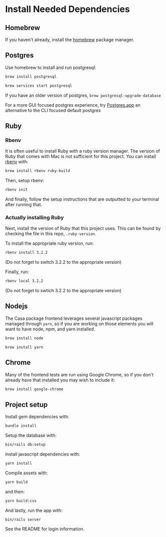 # Install Needed Dependencies

## Homebrew

If you haven't already, install the [homebrew](https://brew.sh/) package manager.

## Postgres

Use homebrew to install and run postgresql:

```bash
brew install postgresql
```

```bash
brew services start postgresql
```

If you have an older version of postgres, `brew postgresql-upgrade-database`

For a more GUI focused postgres experience, try [Postgres.app](https://postgresapp.com/) an alternative to the CLI focused default postgres

## Ruby

### Rbenv

It is often useful to install Ruby with a ruby version manager. The version of Ruby that comes with Mac is not sufficient
for this project. You can install [rbenv](https://github.com/rbenv/rbenv) with:

```bash
brew install rbenv ruby-build
```

Then, setup rbenv:

```bash
rbenv init
```

And finally, follow the setup instructions that are outputted to your terminal after running that.

### Actually installing Ruby

Next, install the version of Ruby that this project uses. This can be found by checking the file in this repo, `.ruby-version`.

To install the appropriate ruby version, run:

```bash
rbenv install 3.2.2
```

(Do not forget to switch 3.2.2 to the appropriate version)

Finally, run:

```bash
rbenv local 3.2.2
```
(Do not forget to swtich 3.2.2 to the appropriate version)

## Nodejs

The Casa package frontend leverages several javascript packages managed through `yarn`, so if you are working on those elements you will want to have node, npm, and yarn installed.

```bash
brew install node
```

```
brew install yarn
```

## Chrome
Many of the frontend tests are run using Google Chrome, so if you don't already have that installed you may wish to include it:

```bash
brew install google-chrome
```

## Project setup

Install gem dependencies with:

```bash
bundle install
```

Setup the database with:

```bash
bin/rails db:setup
```

Install javascript dependencies with:
```bash
yarn install
```

Compile assets with:

```bash
yarn build
```

and then:

```bash
yarn build:css
```

And lastly, run the app with:

```bash
bin/rails server
```

See the README for login information.
